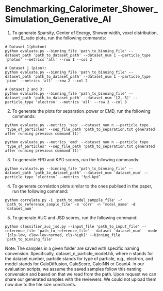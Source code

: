 # Benchmarking_Calorimeter_Shower_Simulation_Generative_AI

1. To generate Sparsity, Center of Energy, Shower width, voxel distribution, and E_ratio plots, run the following commands:

```
# Dataset 1(photon)
python evaluate.py --binning_file 'path_to_binning_file' --dataset_path 'path_to_dataset_path' --dataset_num 1 --particle_type 'photon' --metrics 'all' --row 1 --col 2

# Dataset 1 (pion):
python evaluate.py --binning_file 'path_to_binning_file' --dataset_path 'path_to_dataset_path' --dataset_num 1 --particle_type 'pion' --metrics 'all' --row 2 --col 2

# Dataset 2 and 3:
python evaluate.py --binning_file 'path_to_binning_file' --dataset_path 'path_to_dataset_path' --dataset_num '[2, 3]' --particle_type 'electron' --metrics 'all' --row 3 --col 3
```

2. To generate the plots for separation_power or EMD, run the following commands:

```
python evaluate.py --metrics 'sep' --dataset_num n --particle_type 'type_of_particles' --sep_file_path 'path_to_separation.txt generated after running previous command (1)'

python evaluate.py --metrics 'emd' --dataset_num n --particle_type 'type_of_particles' --sep_file_path 'path_to_separation.txt generated after running previous command (1)'
```

3. To generate FPD and KPD scores, run the following commands:
```
python evaluate.py --binning_file ‘path_to_binning_file’ --dataset_path ‘path_to_dataset_path’ --dataset_num 'dataset_num' --particle_type ‘electron’ --metrics ‘fpd-kpd’ 
```

4. To generate correlation plots similar to the ones publised in the paper, run the following command:
```
python correlate.py -i 'path_to_model_sampple_file' -r 'path_to_reference_sample_file' -m 'corr' -n 'model_name' -d 'dataset_num'
```

5. To generate AUC and JSD scores, run the following command:
```
python classifier_auc_jsd.py --input_file 'path_to_input_file' --reference_file 'path_to_reference_file' --dataset 'dataset_num' --mode '[cls-low, clow-low-normed, cls-high]' --binning_file 'path_to_binning_file'
```

Note: The samples in a given folder are saved with specific naming convension. Specifically, dataset_n_particle_model.h5, where n stands for the dataset number, partcile stands for type of particle, e.g., electron, and model stands for CaloDiffusion, CaloScore, CaloINN or Geant4. In our evaluation scripts, we assume the saved samples follow this naming convension and based on that we read from the path. Upon request we can share our generated samples with the reviewers. We could not upload them now due to the file size constraints.

